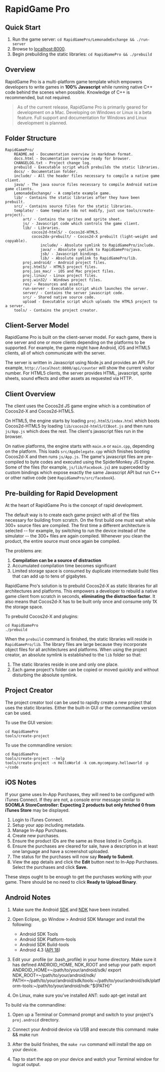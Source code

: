 
RapidGame Pro
=============


Quick Start
-----------

1. Run the game server: `cd RapidGamePro/LemonadeExchange && ./run-server`
2. Browse to [localhost:8000](http://localhost:8000/).
3. Begin prebuilding the static libraries: `cd RapidGamePro && ./prebuild`


Overview
--------

RapidGame Pro is a multi-platform game template which empowers developers to write games in **100% Javascript** while running native C++ code behind the scenes when possible. Knowledge of C++ is recommended, but not required.

> As of the current release, RapidGame Pro is primarily geared for development on a Mac. Developing on Windows or Linux is a beta feature. Full support and documentation for Windows and Linux development is planned.


Folder Structure
----------------

    RapidGamePro/
        README.md - Documentation overview in markdown format.
        docs.html - Documentation overview ready for browser.
        CHANGELOG.txt - Project change log.
        prebuild - Executable script which prebuilds the static libraries.
        docs/ - Documentation folder.
        include/ - All the header files necessary to compile a native game client.
        java/ - The java source files necessary to compile Android native game clients.
        LemonadeExchange/ - A complete example game.
        lib/ - Contains the static libraries after they have been prebuilt.
        src/ - Contains source files for the static libraries.
        template/ - Game template (do not modify, just use tools/create-project).
            art/ - Contains the sprites and sprite sheet.
            js/ - Javascript code which controls the game client.
            lib/ - Libraries.
                cocos2d-html5/ - Cocos2d-HTML5.
                cocos2dx-prebuilt/ - Cocos2d-X prebuilt (light-weight and copyable).
                    include/ - Absolute symlink to RapidGamePro/include.
                    java/ - Absolute symlink to RapidGamePro/java.
                    jsb/ - Javascript bindings.
                    lib/ - Absolute symlink to RapidGamePro/lib.
            proj.android/ - Android project files.
            proj.html5/ - HTML5 project files.
            proj.ios_mac/ - iOS and Mac project files.
            proj.linux/ - Linux project files.
            proj.win32/ - Windows project files.
            res/ - Resources and assets.
            run-server - Executable script which launches the server.
            server/ - Contains the server javascript code.
            src/ - Shared native source code.
            upload - Executable script which uploads the HTML5 project to a server.
        tools/ - Contains the project creator.


Client-Server Model
-------------------

RapidGame Pro is built on the client-server model. For each game, there is one server and one or more clients depending on the platforms to be supported. For example, the game might have Android, iOS and HTML5 clients, all of which communicate with the server.

The server is written in Javascript using Node.js and provides an API. For example, `http://localhost:8000/api/counter` will show the current visitor number. For HTML5 clients, the server provides HTML, javascript, sprite sheets, sound effects and other assets as requested via HTTP.


Client Overview
---------------

The client uses the Cocos2d JS game engine which is a combination of Cocos2d-X and Cocos2d-HTML5.

On HTML5, the engine starts by loading `proj.html5/index.html` which boots Cocos2d-HTML5 by loading `lib/cocos2d-html5/CCBoot.js` and then runs `js/App.js` which does the rest. The client's javascript files run in the browser.

On native platforms, the engine starts with `main.m` or `main.cpp`, depending on the platform. This loads `src/AppDelegate.cpp` which finishes booting Cocos2d-X and then runs `js/App.js`. The game's javascript files are pre-compiled to byte codes and executed using the SpiderMonkey JS Engine. Some of the files (for example, `js/lib/Facebook.js`) are superceded by custom bindings which expose exactly the same Javascript API but run C++ or other native code (see `RapidGamePro/src/facebook`).


Pre-building for Rapid Development
----------------------------------

At the heart of RapidGame Pro is the concept of rapid development.

The default way is to create each game project with all of the files necessary for building from scratch. On the first build one must wait while 300+ source files are compiled. The first time a different architecture is selected -- for example, by switching to run the device instead of the simulator -- the 300+ files are again compiled. Whenever you clean the product, the entire source must once again be compiled.

The problems are:

 1. **Compilation can be a source of distraction**
 2. Accumulated compilation time becomes significant
 3. Limited storage space is consumed by duplicate intermediate build files that can add up to tens of gigabytes.

RapidGame Pro's solution is to prebuild Cocos2d-X as static libraries for all architectures and platforms. This empowers a developer to rebuild a native game client from scratch in seconds, **eliminating the distraction factor**. It also means that Cocos2d-X has to be built only once and consume only 1X the storage space.

To prebuild Cocos2d-X and plugins:

    cd RapidGamePro
	./prebuild

When the `prebuild` command is finished, the static libraries will reside in `RapidGamePro/lib`. The library files are large because they incorporate object files for all architectures and platforms. When using the project creator, an absolute symlink is established to the `lib` folder so that:

1. The static libraries reside in one and only one place.
2. Each game project's folder can be copied or moved quickly and without disturbing the absolute symlink.


Project Creator
---------------

The project creator tool can be used to rapidly create a new project that uses the static libraries. Either the built-in GUI or the commandline version can be used.

To use the GUI version:

    cd RapidGamePro
    tools/create-project

To use the commandline version:

    cd RapidGamePro
	tools/create-project --help
    tools/create-project -n HelloWorld -k com.mycompany.helloworld -p ~/code


iOS Notes
---------

If your game uses In-App Purchases, they will need to be configured with iTunes Connect. If they are not, a console error message similar to **SOOMLA StoreController: Expecting 2 products but only fetched 0 from iTunes Store** may be displayed.

1. Login to iTunes Connect.
2. Setup your app including metadata.
3. Manage In-App Purchases.
4. Create new purchases.
5. Ensure the product IDs are the same as those listed in Config.js.
6. Ensure the purchases are cleared for sale, have a description in at least one language and have a screenshot uploaded.
7. The status for the purchases will now say **Ready to Submit**.
8. View the app details and click the **Edit** button next to In-App Purchases. Select the purchases and click **Save.**

These steps ought to be enough to get the purchases working with your game. There should be no need to click **Ready to Upload Binary**.


Android Notes
-------------

1. Make sure the Android [SDK](http://developer.android.com/sdk/index.html) and [NDK](http://developer.android.com/tools/sdk/ndk/index.html
) have been installed.

2. Open Eclipse, go Window > Android SDK Manager and install the following:
	* Android SDK Tools
	* Android SDK Platform-tools
	* Android SDK Build-tools
	* Android 4.3 ([API 18](http://simonvt.net/2012/02/07/what-api-level-should-i-target/))

3. Edit your .profile (or .bash_profile) in your home directory. Make sure it has defined ANDROID_HOME, NDK_ROOT and setup your path:
		export ANDROID_HOME=~/path/to/your/android/sdk/
		export NDK_ROOT=~/path/to/your/android/ndk/
		PATH=~/path/to/your/android/sdk/tools:~/path/to/your/android/sdk/platform-tools:~/path/to/your/android/ndk:"${PATH}"

4. On Linux, make sure you've installed ANT:
		sudo apt-get install ant

To build via the commandline:

1. Open up a Terminal or Command prompt and switch to your project's `proj.android` directory.

2. Connect your Android device via USB and execute this command:
		make && make run

3. After the build finishes, the `make run` command will install the app on your device.

4. Tap to start the app on your device and watch your Terminal window for logcat output.

